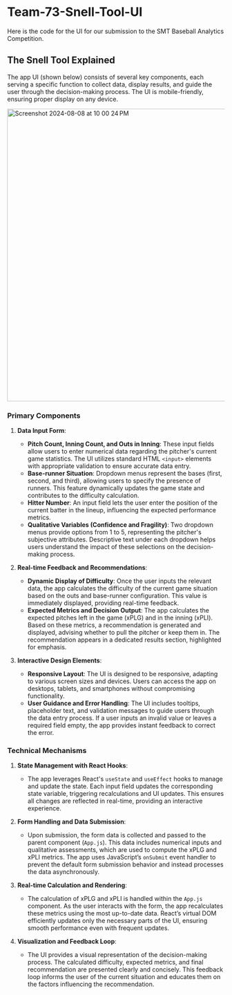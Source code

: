 # Team-73-Snell-Tool-UI
Here is the code for the UI for our submission to the SMT Baseball Analytics Competition.

## The Snell Tool Explained

The app UI (shown below) consists of several key components, each serving a specific function to collect data, display results, and guide the user through the decision-making process. The UI is mobile-friendly, ensuring proper display on any device.

<img width="677" alt="Screenshot 2024-08-08 at 10 00 24 PM" src="https://github.com/user-attachments/assets/f8e054f8-8fe2-4345-bb6c-a6aaedbb22ed">

### Primary Components

1. **Data Input Form**:
   - **Pitch Count, Inning Count, and Outs in Inning**: These input fields allow users to enter numerical data regarding the pitcher's current game statistics. The UI utilizes standard HTML `<input>` elements with appropriate validation to ensure accurate data entry.
   - **Base-runner Situation**: Dropdown menus represent the bases (first, second, and third), allowing users to specify the presence of runners. This feature dynamically updates the game state and contributes to the difficulty calculation.
   - **Hitter Number**: An input field lets the user enter the position of the current batter in the lineup, influencing the expected performance metrics.
   - **Qualitative Variables (Confidence and Fragility)**: Two dropdown menus provide options from 1 to 5, representing the pitcher's subjective attributes. Descriptive text under each dropdown helps users understand the impact of these selections on the decision-making process.

2. **Real-time Feedback and Recommendations**:
   - **Dynamic Display of Difficulty**: Once the user inputs the relevant data, the app calculates the difficulty of the current game situation based on the outs and base-runner configuration. This value is immediately displayed, providing real-time feedback.
   - **Expected Metrics and Decision Output**: The app calculates the expected pitches left in the game (xPLG) and in the inning (xPLI). Based on these metrics, a recommendation is generated and displayed, advising whether to pull the pitcher or keep them in. The recommendation appears in a dedicated results section, highlighted for emphasis.

3. **Interactive Design Elements**:
   - **Responsive Layout**: The UI is designed to be responsive, adapting to various screen sizes and devices. Users can access the app on desktops, tablets, and smartphones without compromising functionality.
   - **User Guidance and Error Handling**: The UI includes tooltips, placeholder text, and validation messages to guide users through the data entry process. If a user inputs an invalid value or leaves a required field empty, the app provides instant feedback to correct the error.

### Technical Mechanisms

1. **State Management with React Hooks**:
   - The app leverages React's `useState` and `useEffect` hooks to manage and update the state. Each input field updates the corresponding state variable, triggering recalculations and UI updates. This ensures all changes are reflected in real-time, providing an interactive experience.

2. **Form Handling and Data Submission**:
   - Upon submission, the form data is collected and passed to the parent component (`App.js`). This data includes numerical inputs and qualitative assessments, which are used to compute the xPLG and xPLI metrics. The app uses JavaScript’s `onSubmit` event handler to prevent the default form submission behavior and instead processes the data asynchronously.

3. **Real-time Calculation and Rendering**:
   - The calculation of xPLG and xPLI is handled within the `App.js` component. As the user interacts with the form, the app recalculates these metrics using the most up-to-date data. React’s virtual DOM efficiently updates only the necessary parts of the UI, ensuring smooth performance even with frequent updates.

4. **Visualization and Feedback Loop**:
   - The UI provides a visual representation of the decision-making process. The calculated difficulty, expected metrics, and final recommendation are presented clearly and concisely. This feedback loop informs the user of the current situation and educates them on the factors influencing the recommendation.
